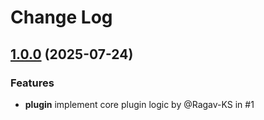 # Change Log

## [1.0.0](https://github.com/Ragav-KS/xior-xray-plugin/compare/v0.0.1...v1.0.0) (2025-07-24)

### Features

- **plugin** implement core plugin logic by @Ragav-KS in #1
